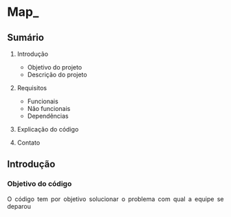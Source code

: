 # Map_

## Sumário

1. Introdução
    - Objetivo do projeto
    - Descrição do projeto
2. Requisitos
    - Funcionais
    - Não funcionais
    - Dependências
3. Explicação do código


4. Contato

## Introdução

### Objetivo do código

<p style="text-align: justify;">O código tem por objetivo solucionar o problema com qual a equipe se deparou<p>